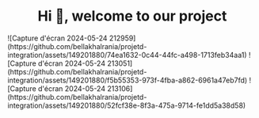  <h1 align="center">Hi 👋, welcome to our project</h1>
![Capture d'écran 2024-05-24 212959](https://github.com/bellakhalrania/projetd-integration/assets/149201880/74ea1632-0c44-44fc-a498-1713feb34aa1)
![Capture d'écran 2024-05-24 213051](https://github.com/bellakhalrania/projetd-integration/assets/149201880/f5b55353-973f-4fba-a862-6961a47eb7fd)
![Capture d'écran 2024-05-24 213106](https://github.com/bellakhalrania/projetd-integration/assets/149201880/52fcf38e-8f3a-475a-9714-fe1dd5a38d58)
